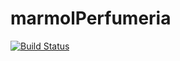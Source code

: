 # marmolPerfumeria

[![Build Status](https://travis-ci.org/nataliaMarzec/marmolPerfumeria.svg?branch=master)](https://travis-ci.org/nataliaMarzec/marmolPerfumeria)
